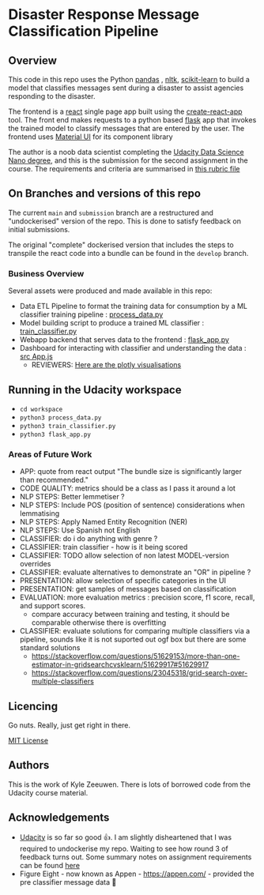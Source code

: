 # Disaster Response Message Classification Pipeline

## Overview

This code in this repo uses the Python [pandas](https://pandas.pydata.org/) , [nltk](https://www.nltk.org/), [scikit-learn](https://scikit-learn.org/) to build a model that classifies  messages sent during a disaster to assist agencies responding to the disaster.

The frontend is a [react](https://reactjs.org/) single page app built using the [create-react-app](https://reactjs.org/docs/create-a-new-react-app.html) tool. The front end makes requests to a python based [flask](https://flask.palletsprojects.com/en/2.1.x/) app that invokes the trained model to classify messages that are entered by the user. The frontend uses [Material UI](https://mui.com/) for its component library

The author is a noob data scientist completing the [Udacity Data Science Nano degree](https://www.udacity.com/course/data-scientist-nanodegree--nd025), and this is the submission for the second assignment in the course. The requirements and criteria are summarised in [this rubric file](./docs/project_rubric.md)

## On Branches and versions of this repo

The current `main` and `submission` branch are a restructured and "undockerised" version of the repo. This is done to satisfy feedback on initial submissions.

The original "complete" dockerised version that includes the steps to transpile the react code into a bundle can be found in the `develop` branch.

### Business Overview

Several assets were produced and made available in this repo:

* Data ETL Pipeline to format the training data for consumption by a ML classifier training pipeline : [process_data.py](./workspace/process_data.py)
* Model building script to produce a trained ML classifier : [train_classifier.py](./workspace/train_classifier.py)
* Webapp backend that serves data to the frontend : [flask_app.py](./workspace/flask_app.py)
* Dashboard for interacting with classifier and understanding the data : [src App.js](./workspace/app/src/App.js)
  * REVIEWERS: [Here are the plotly visualisations](./workspace/app/src/ModelPerformance.js) 

## Running in the Udacity workspace

* `cd workspace`
* `python3 process_data.py`
* `python3 train_classifier.py`
* `python3 flask_app.py`

### Areas of Future Work
  * APP: quote from react output "The bundle size is significantly larger than recommended."
  * CODE QUALITY: metrics should be a class as I pass it around a lot
  * NLP STEPS: Better lemmetiser ?
  * NLP STEPS: Include POS (position of sentence) considerations when lemmatising
  * NLP STEPS: Apply Named Entity Recognition (NER)
  * NLP STEPS: Use Spanish not English
  * CLASSIFIER: do i do anything with genre ?
  * CLASSIFIER: train classifier - how is it being scored
  * CLASSIFIER: TODO allow selection of non latest MODEL-version overrides
  * CLASSIFIER: evaluate alternatives to demonstrate an "OR" in pipeline ?    
  * PRESENTATION: allow selection of specific categories in the UI
  * PRESENTATION: get samples of messages based on classification
  * EVALUATION: more evaluation metrics : precision score, f1 score, recall, and support scores.
    * compare accuracy between training and testing, it should be comparable otherwise there is overfitting
  * CLASSIFIER: evaluate solutions for comparing multiple classifiers via a pipeline, sounds like it is not suported out ogf box but there are some standard solutions
    * https://stackoverflow.com/questions/51629153/more-than-one-estimator-in-gridsearchcvsklearn/51629917#51629917
    * https://stackoverflow.com/questions/23045318/grid-search-over-multiple-classifiers

## Licencing

Go nuts. Really, just get right in there.

[MIT License](./LICENSE)

## Authors

This is the work of Kyle Zeeuwen. There is lots of borrowed code from the Udacity course material. 

## Acknowledgements

* [Udacity](https://www.udacity.com/) is so far so good 👍. I am slightly disheartened that I was required to undockerise my repo. Waiting to see how round 3 of feedback turns out. Some summary notes on assignment requirements can be found [here](./docs/project_rubric.md) 
* Figure Eight - now known as Appen - https://appen.com/ - provided the pre classifier message data 🙏
